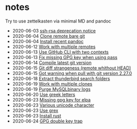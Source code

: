 # notes

Try to use zettelkasten via minimal MD and pandoc

- 2020-06-03 [ssh-rsa deprecation notice](id/2020-06-03T10_32_03Z.md)
- 2020-06-04 [Clone remote bare git](id/2020-06-04T13_47_19Z.md)
- 2020-06-04 [Install recent pandoc](id/2020-06-04T17_03_06Z.md)
- 2020-06-12 [Work with multiple remotes](id/2020-06-12T11_11_38Z.md)
- 2020-06-13 [Use GitHub CLI with two contexts](id/2020-06-13T11_27_02Z.md)
- 2020-06-13 [Fix missing GPG key when using pass](id/2020-06-13T15_56_13Z.md)
- 2020-06-14 [Compile latest git version](id/2020-06-14T17_57_08Z.md)
- 2020-06-15 [Git diff strangeness (remote whithout HEAD)](id/2020-06-15T10_31_44Z.md)
- 2020-06-15 [Got warning when pull with git version 2.27.0](id/2020-06-15T12_38_33Z.md)
- 2020-06-18 [Extract thunderbird search folders](id/2020-06-18T08_51_11Z.md)
- 2020-06-19 [Work with multiple clones](id/2020-06-19T07_47_18Z.md)
- 2020-06-19 [Purge MySQLbinary logs](id/2020-06-19T13_50_19Z.md)
- 2020-06-20 [Use greek letters](id/2020-06-20T15_23_57Z.md)
- 2020-06-23 [Missing gpg key for elpa](id/2020-06-23T09_27_39Z.md)
- 2020-06-23 [Various unicode character](id/2020-06-23T11_02_50Z.md)
- 2020-06-23 [Use grex](id/2020-06-23T13_50_48Z.md)
- 2020-06-23 [Install rust](id/2020-06-23T13_51_47Z.md)
- 2020-06-24 [GPG double key trap](id/2020-06-24T12_32_39Z.md)
